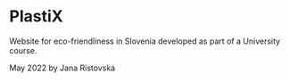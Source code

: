 # PlastiX

Website for eco-friendliness in Slovenia developed as part of a University course.

May 2022 by Jana Ristovska
